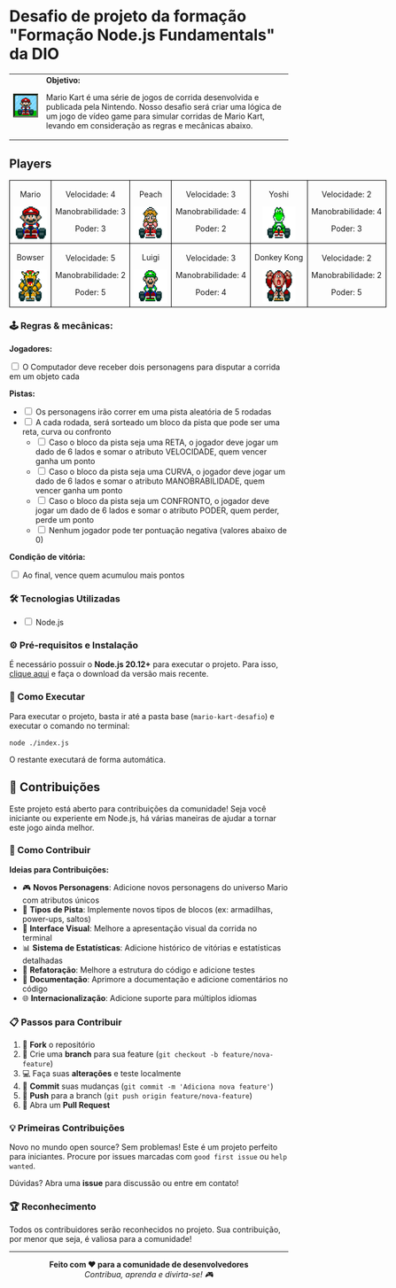 <h1>Desafio de projeto da  formação "Formação Node.js Fundamentals" da DIO</h1>

  <table>
        <tr>
            <td>
                <img src="./docs/header.gif" alt="Mario Kart" width="200">
            </td>
            <td>
                <b>Objetivo:</b>
                <p>Mario Kart é uma série de jogos de corrida desenvolvida e publicada pela Nintendo. Nosso desafio será criar uma lógica de um jogo de vídeo game para simular corridas de Mario Kart, levando em consideração as regras e mecânicas abaixo.</p>
            </td>
        </tr>
    </table>

<h2>Players</h2>
      <table style="border-collapse: collapse; width: 800px; margin: 0 auto;">
        <tr>
            <td style="border: 1px solid black; text-align: center;">
                <p>Mario</p>
                <img src="./docs/mario.gif" alt="Mario Kart" width="60" height="60">
            </td>
            <td style="border: 1px solid black; text-align: center;">
                <p>Velocidade: 4</p>
                <p>Manobrabilidade: 3</p>
                <p>Poder: 3</p>
            </td>
             <td style="border: 1px solid black; text-align: center;">
                <p>Peach</p>
                <img src="./docs/peach.gif" alt="Mario Kart" width="60" height="60">
            </td>
            <td style="border: 1px solid black; text-align: center;">
                <p>Velocidade: 3</p>
                <p>Manobrabilidade: 4</p>
                <p>Poder: 2</p>
            </td>
              <td style="border: 1px solid black; text-align: center;">
                <p>Yoshi</p>
                <img src="./docs/yoshi.gif" alt="Mario Kart" width="60" height="60">
            </td>
            <td style="border: 1px solid black; text-align: center;">
                <p>Velocidade: 2</p>
                <p>Manobrabilidade: 4</p>
                <p>Poder: 3</p>
            </td>
        </tr>
        <tr>
            <td style="border: 1px solid black; text-align: center;">
                <p>Bowser</p>
                <img src="./docs/bowser.gif" alt="Mario Kart" width="60" height="60">
            </td>
            <td style="border: 1px solid black; text-align: center;">
                <p>Velocidade: 5</p>
                <p>Manobrabilidade: 2</p>
                <p>Poder: 5</p>
            </td>
            <td style="border: 1px solid black; text-align: center;">
                <p>Luigi</p>
                <img src="./docs/luigi.gif" alt="Mario Kart" width="60" height="60">
            </td>
            <td style="border: 1px solid black; text-align: center;">
                <p>Velocidade: 3</p>
                <p>Manobrabilidade: 4</p>
                <p>Poder: 4</p>
            </td>
            <td style="border: 1px solid black; text-align: center;">
                <p>Donkey Kong</p>
                <img src="./docs/dk.gif" alt="Mario Kart" width="60" height="60">
            </td>
            <td style="border: 1px solid black; text-align: center;">
                <p>Velocidade: 2</p>
                <p>Manobrabilidade: 2</p>
                <p>Poder: 5</p>
            </td>
        </tr>
    </table>

<p></p>

<h3>🕹️ Regras & mecânicas:</h3>

<b>Jogadores:</b>

<input type="checkbox" id="jogadores-item" />
<label for="jogadores-item">O Computador deve receber dois personagens para disputar a corrida em um objeto cada</label>

<b>Pistas:</b>

<ul>
  <li><input type="checkbox" id="pistas-1-item" /> <label for="pistas-1-item">Os personagens irão correr em uma pista aleatória de 5 rodadas</label></li>
  <li><input type="checkbox" id="pistas-2-item" /> <label for="pistas-2-item">A cada rodada, será sorteado um bloco da pista que pode ser uma reta, curva ou confronto</label>
    <ul>
      <li><input type="checkbox" id="pistas-2-1-item" /> <label for="pistas-2-1-item">Caso o bloco da pista seja uma RETA, o jogador deve jogar um dado de 6 lados e somar o atributo VELOCIDADE, quem vencer ganha um ponto</label></li>
      <li><input type="checkbox" id="pistas-2-2-item" /> <label for="pistas-2-2-item">Caso o bloco da pista seja uma CURVA, o jogador deve jogar um dado de 6 lados e somar o atributo MANOBRABILIDADE, quem vencer ganha um ponto</label></li>
      <li><input type="checkbox" id="pistas-2-3-item" /> <label for="pistas-2-3-item">Caso o bloco da pista seja um CONFRONTO, o jogador deve jogar um dado de 6 lados e somar o atributo PODER, quem perder, perde um ponto</label></li>
      <li><input type="checkbox" id="pistas-2-3-item" /> <label for="pistas-2-3-item">Nenhum jogador pode ter pontuação negativa (valores abaixo de 0)</label></li>
    </ul>
  </li>
</ul>

<b>Condição de vitória:</b>

<input type="checkbox" id="vitoria-item" />
<label for="vitoria-item">Ao final, vence quem acumulou mais pontos</label>
<h3>🛠️ Tecnologias Utilizadas</h3>
<ul>
  <li><input type="checkbox" id="tech-1" /> <label for="tech-1">Node.js</label></li>
</ul>

<h3>⚙️ Pré-requisitos e Instalação</h3>
<p>É necessário possuir o <strong>Node.js 20.12+</strong> para executar o projeto. Para isso, <a href="https://nodejs.org/pt/download" target="_blank">clique aqui</a> e faça o download da versão mais recente.</p>

<h3>🚀 Como Executar</h3>
<p>Para executar o projeto, basta ir até a pasta base (<code>mario-kart-desafio</code>) e executar o comando no terminal:</p>
<pre><code>node ./index.js</code></pre>
<p>O restante executará de forma automática.</p>

<h2>🤝 Contribuições</h2>

<p>Este projeto está aberto para contribuições da comunidade! Seja você iniciante ou experiente em Node.js, há várias maneiras de ajudar a tornar este jogo ainda melhor.</p>

<h3>🌟 Como Contribuir</h3>

<b>Ideias para Contribuições:</b>
<ul>
  <li>🎮 <strong>Novos Personagens</strong>: Adicione novos personagens do universo Mario com atributos únicos</li>
  <li>🏁 <strong>Tipos de Pista</strong>: Implemente novos tipos de blocos (ex: armadilhas, power-ups, saltos)</li>
  <li>🎨 <strong>Interface Visual</strong>: Melhore a apresentação visual da corrida no terminal</li>
  <li>📊 <strong>Sistema de Estatísticas</strong>: Adicione histórico de vitórias e estatísticas detalhadas</li>
  <li>🔧 <strong>Refatoração</strong>: Melhore a estrutura do código e adicione testes</li>
  <li>📖 <strong>Documentação</strong>: Aprimore a documentação e adicione comentários no código</li>
  <li>🌐 <strong>Internacionalização</strong>: Adicione suporte para múltiplos idiomas</li>
</ul>

<h3>📋 Passos para Contribuir</h3>
<ol>
  <li>🍴 <strong>Fork</strong> o repositório</li>
  <li>🌿 Crie uma <strong>branch</strong> para sua feature (<code>git checkout -b feature/nova-feature</code>)</li>
  <li>💻 Faça suas <strong>alterações</strong> e teste localmente</li>
  <li>📝 <strong>Commit</strong> suas mudanças (<code>git commit -m 'Adiciona nova feature'</code>)</li>
  <li>🚀 <strong>Push</strong> para a branch (<code>git push origin feature/nova-feature</code>)</li>
  <li>🔄 Abra um <strong>Pull Request</strong></li>
</ol>

<h3>💡 Primeiras Contribuições</h3>
<p>Novo no mundo open source? Sem problemas! Este é um projeto perfeito para iniciantes. Procure por issues marcadas com <code>good first issue</code> ou <code>help wanted</code>.</p>

<p>Dúvidas? Abra uma <strong>issue</strong> para discussão ou entre em contato!</p>

<h3>🏆 Reconhecimento</h3>
<p>Todos os contribuidores serão reconhecidos no projeto. Sua contribuição, por menor que seja, é valiosa para a comunidade!</p>

---

<p align="center">
  <b>Feito com ❤️ para a comunidade de desenvolvedores</b><br>
  <i>Contribua, aprenda e divirta-se! 🎮</i>
</p>